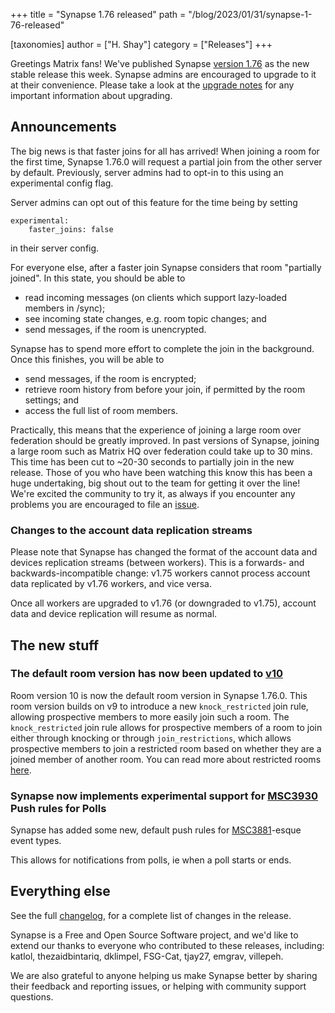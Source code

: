 +++
title = "Synapse 1.76 released"
path = "/blog/2023/01/31/synapse-1-76-released"

[taxonomies]
author = ["H. Shay"]
category = ["Releases"]
+++

Greetings Matrix fans! We've published Synapse [version 1.76](https://github.com/matrix-org/synapse/releases/tag/v1.76.0)
as the new stable release this week. Synapse admins are encouraged to upgrade
to it at their convenience. Please take a look at the [upgrade notes](https://matrix-org.github.io/synapse/v1.76/upgrade.html#upgrading-to-v1760)
for any important information about upgrading.

<!-- more -->

## Announcements

The big news is that faster joins for all has arrived! When joining a room for the first time,
Synapse 1.76.0 will request a partial join from the other server by default. Previously, server admins
had to opt-in to this using an experimental config flag.

Server admins can opt out of this feature for the time being by setting

```
experimental:
    faster_joins: false
```

in their server config.

For everyone else, after a faster join Synapse considers that room "partially joined". In this state, you should be able to

- read incoming messages (on clients which support lazy-loaded members in /sync);
- see incoming state changes, e.g. room topic changes; and
- send messages, if the room is unencrypted.

Synapse has to spend more effort to complete the join in the background. Once this finishes, you will be able to

- send messages, if the room is encrypted;
- retrieve room history from before your join, if permitted by the room settings; and
- access the full list of room members.

Practically, this means that the experience of joining a large room over federation should be greatly improved. In past
versions of Synapse, joining a large room such as Matrix HQ over federation could take up to 30 mins. This time has been
cut to ~20-30 seconds to partially join in the new release. Those of you who have been watching this know this has been
a huge undertaking, big shout out to the team for getting it over the line! We're excited the community to try it, as
always if you encounter any problems you are encouraged to file an [issue](https://github.com/matrix-org/synapse/issues/new?assignees=&labels=&template=BUG_REPORT.yml).


### Changes to the account data replication streams

Please note that Synapse has changed the format of the account data and devices replication streams (between workers).
This is a forwards- and backwards-incompatible change: v1.75 workers cannot process account data replicated by v1.76
workers, and vice versa.

Once all workers are upgraded to v1.76 (or downgraded to v1.75), account data and device replication will resume as normal.


## The new stuff

### The default room version has now been updated to [v10](https://spec.matrix.org/v1.5/rooms/v10/)

Room version 10 is now the default room version in Synapse 1.76.0. This room version builds on v9 to introduce a new
`knock_restricted` join rule, allowing prospective members to more easily join such a room. The `knock_restricted` join
rule allows for prospective members of a room to join either through knocking or through `join_restrictions`, which allows
prospective members to join a restricted room based on whether they are a joined member of another room. You can read more
about restricted rooms [here](https://spec.matrix.org/v1.5/client-server-api/#restricted-rooms).


### Synapse now implements experimental support for [MSC3930](https://github.com/matrix-org/matrix-spec-proposals/pull/3930) Push rules for Polls

Synapse has added some new, default push rules for [MSC3881](https://github.com/matrix-org/matrix-spec-proposals/pull/3381)-esque event types.

This allows for notifications from polls, ie when a poll starts or ends.


## Everything else

See the full [changelog](https://github.com/matrix-org/synapse/releases/tag/v1.76.0), for a
complete list of changes in the release.

Synapse is a Free and Open Source Software project, and we'd like to extend our
thanks to everyone who contributed to these releases, including: katlol, thezaidbintariq,
dklimpel, FSG-Cat, tjay27, emgrav, villepeh.

We are also grateful to anyone helping us make Synapse better by sharing their
feedback and reporting issues, or helping with community support questions.
